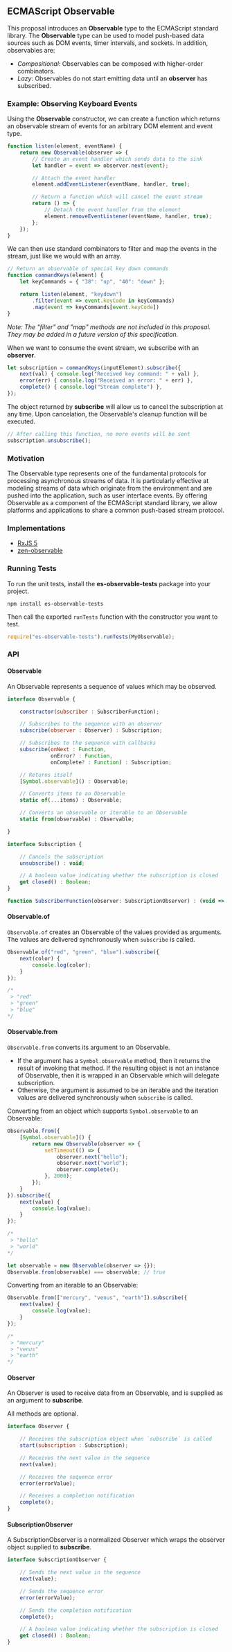 ## ECMAScript Observable ##

This proposal introduces an **Observable** type to the ECMAScript standard library.
The **Observable** type can be used to model push-based data sources such as DOM
events, timer intervals, and sockets.  In addition, observables are:

- *Compositional*: Observables can be composed with higher-order combinators.
- *Lazy*: Observables do not start emitting data until an **observer** has subscribed.

### Example: Observing Keyboard Events ###

Using the **Observable** constructor, we can create a function which returns an
observable stream of events for an arbitrary DOM element and event type.

```js
function listen(element, eventName) {
    return new Observable(observer => {
        // Create an event handler which sends data to the sink
        let handler = event => observer.next(event);

        // Attach the event handler
        element.addEventListener(eventName, handler, true);

        // Return a function which will cancel the event stream
        return () => {
            // Detach the event handler from the element
            element.removeEventListener(eventName, handler, true);
        };
    });
}
```

We can then use standard combinators to filter and map the events in the stream,
just like we would with an array.

```js
// Return an observable of special key down commands
function commandKeys(element) {
    let keyCommands = { "38": "up", "40": "down" };

    return listen(element, "keydown")
        .filter(event => event.keyCode in keyCommands)
        .map(event => keyCommands[event.keyCode])
}
```

*Note: The "filter" and "map" methods are not included in this proposal.  They may
be added in a future version of this specification.*

When we want to consume the event stream, we subscribe with an **observer**.

```js
let subscription = commandKeys(inputElement).subscribe({
    next(val) { console.log("Received key command: " + val) },
    error(err) { console.log("Received an error: " + err) },
    complete() { console.log("Stream complete") },
});
```

The object returned by **subscribe** will allow us to cancel the subscription at any time.
Upon cancelation, the Observable's cleanup function will be executed.

```js
// After calling this function, no more events will be sent
subscription.unsubscribe();
```

### Motivation ###

The Observable type represents one of the fundamental protocols for processing asynchronous
streams of data.  It is particularly effective at modeling streams of data which originate
from the environment and are pushed into the application, such as user interface events. By
offering Observable as a component of the ECMAScript standard library, we allow platforms
and applications to share a common push-based stream protocol.

### Implementations ###

- [RxJS 5](https://github.com/ReactiveX/RxJS)
- [zen-observable](https://github.com/zenparsing/zen-observable)

### Running Tests ###

To run the unit tests, install the **es-observable-tests** package into your project.

```
npm install es-observable-tests
```

Then call the exported `runTests` function with the constructor you want to test.

```js
require("es-observable-tests").runTests(MyObservable);
```

### API ###

#### Observable ####

An Observable represents a sequence of values which may be observed.

```js
interface Observable {

    constructor(subscriber : SubscriberFunction);

    // Subscribes to the sequence with an observer
    subscribe(observer : Observer) : Subscription;

    // Subscribes to the sequence with callbacks
    subscribe(onNext : Function,
              onError? : Function,
              onComplete? : Function) : Subscription;

    // Returns itself
    [Symbol.observable]() : Observable;

    // Converts items to an Observable
    static of(...items) : Observable;

    // Converts an observable or iterable to an Observable
    static from(observable) : Observable;

}

interface Subscription {

    // Cancels the subscription
    unsubscribe() : void;

    // A boolean value indicating whether the subscription is closed
    get closed() : Boolean;
}

function SubscriberFunction(observer: SubscriptionObserver) : (void => void)|Subscription;
```

#### Observable.of ####

`Observable.of` creates an Observable of the values provided as arguments.  The values
are delivered synchronously when `subscribe` is called.

```js
Observable.of("red", "green", "blue").subscribe({
    next(color) {
        console.log(color);
    }
});

/*
 > "red"
 > "green"
 > "blue"
*/
```

#### Observable.from ####

`Observable.from` converts its argument to an Observable.

- If the argument has a `Symbol.observable` method, then it returns the result of
  invoking that method.  If the resulting object is not an instance of Observable,
  then it is wrapped in an Observable which will delegate subscription.
- Otherwise, the argument is assumed to be an iterable and the iteration values are
  delivered synchronously when `subscribe` is called.

Converting from an object which supports `Symbol.observable` to an Observable:

```js
Observable.from({
    [Symbol.observable]() {
        return new Observable(observer => {
            setTimeout(() => {
                observer.next("hello");
                observer.next("world");
                observer.complete();
            }, 2000);
        });
    }
}).subscribe({
    next(value) {
        console.log(value);
    }
});

/*
 > "hello"
 > "world"
*/

let observable = new Observable(observer => {});
Observable.from(observable) === observable; // true

```

Converting from an iterable to an Observable:

```js
Observable.from(["mercury", "venus", "earth"]).subscribe({
    next(value) {
        console.log(value);
    }
});

/*
 > "mercury"
 > "venus"
 > "earth"
*/
```

#### Observer ####

An Observer is used to receive data from an Observable, and is supplied as an
argument to **subscribe**.

All methods are optional.

```js
interface Observer {

    // Receives the subscription object when `subscribe` is called
    start(subscription : Subscription);

    // Receives the next value in the sequence
    next(value);

    // Receives the sequence error
    error(errorValue);

    // Receives a completion notification
    complete();
}
```

#### SubscriptionObserver ####

A SubscriptionObserver is a normalized Observer which wraps the observer object supplied to
**subscribe**.

```js
interface SubscriptionObserver {

    // Sends the next value in the sequence
    next(value);

    // Sends the sequence error
    error(errorValue);

    // Sends the completion notification
    complete();

    // A boolean value indicating whether the subscription is closed
    get closed() : Boolean;
}
```
